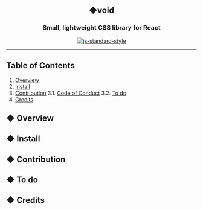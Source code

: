 <div align="center"> 

<h2>◆void</h2>
<h3>Small, lightweight CSS library for React </h3>

[![js-standard-style](https://cdn.rawgit.com/standard/standard/master/badge.svg)](https://github.com/standard/standard)

---

</div>

## Table of Contents
1. [Overview][1]
2. [Install][2]
3. [Contribution][3]
3.1. [Code of Conduct][3.1]
3.2. [To do][3.2]
4. [Credits][4]

## ◆ Overview

## ◆ Install

## ◆ Contribution

## ◆ To do

## ◆ Credits

[1]: #overview
[2]: #install
[3]: #contribution
[3.1]: #code-of-conduct
[3.2]: #to-do
[4]: #credits
